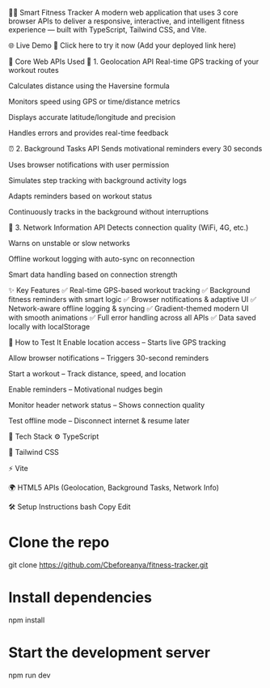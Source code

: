 🏋️‍♂️ Smart Fitness Tracker
A modern web application that uses 3 core browser APIs to deliver a responsive, interactive, and intelligent fitness experience — built with TypeScript, Tailwind CSS, and Vite.

🌐 Live Demo
🔗 Click here to try it now (Add your deployed link here)

📌 Core Web APIs Used
📍 1. Geolocation API
Real-time GPS tracking of your workout routes

Calculates distance using the Haversine formula

Monitors speed using GPS or time/distance metrics

Displays accurate latitude/longitude and precision

Handles errors and provides real-time feedback

⏰ 2. Background Tasks API
Sends motivational reminders every 30 seconds

Uses browser notifications with user permission

Simulates step tracking with background activity logs

Adapts reminders based on workout status

Continuously tracks in the background without interruptions

📶 3. Network Information API
Detects connection quality (WiFi, 4G, etc.)

Warns on unstable or slow networks

Offline workout logging with auto-sync on reconnection

Smart data handling based on connection strength

✨ Key Features
✅ Real-time GPS-based workout tracking
✅ Background fitness reminders with smart logic
✅ Browser notifications & adaptive UI
✅ Network-aware offline logging & syncing
✅ Gradient-themed modern UI with smooth animations
✅ Full error handling across all APIs
✅ Data saved locally with localStorage

🚀 How to Test It
Enable location access – Starts live GPS tracking

Allow browser notifications – Triggers 30-second reminders

Start a workout – Track distance, speed, and location

Enable reminders – Motivational nudges begin

Monitor header network status – Shows connection quality

Test offline mode – Disconnect internet & resume later

📁 Tech Stack
⚙️ TypeScript

🎨 Tailwind CSS

⚡ Vite

🌍 HTML5 APIs (Geolocation, Background Tasks, Network Info)

🛠️ Setup Instructions
bash
Copy
Edit
# Clone the repo
git clone https://github.com/Cbeforeanya/fitness-tracker.git

# Install dependencies
npm install

# Start the development server
npm run dev
